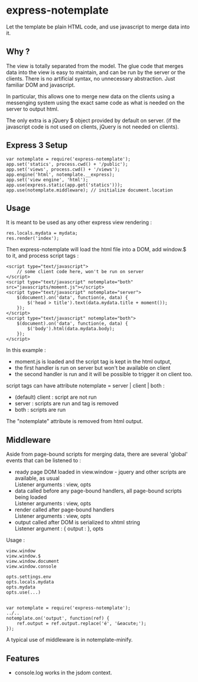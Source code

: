 express-notemplate
==================

Let the template be plain HTML code, and use javascript to merge data into it.

Why ?
-----

The view is totally separated from the model.
The glue code that merges data into the view is easy to maintain, and can be run by the server or the clients.
There is no artificial syntax, no unnecessary abstraction.
Just familiar DOM and javascript.

In particular, this allows one to merge new data on the clients using a messenging system using the exact same code
as what is needed on the server to output html.

The only extra is a jQuery $ object provided by default on server.
(if the javascript code is not used on clients, jQuery is not needed on clients).


Express 3 Setup
---------------

	var notemplate = require('express-notemplate');
	app.set('statics', process.cwd() + '/public');
	app.set('views', process.cwd() + '/views');
	app.engine('html', notemplate.__express);
	app.set('view engine', 'html');
	app.use(express.static(app.get('statics')));
	app.use(notemplate.middleware); // initialize document.location

Usage
-----

It is meant to be used as any other express view rendering :

	res.locals.mydata = mydata;
	res.render('index');

Then express-notemplate will load the html file into a DOM, add window.$ to it, and process script tags :

	<script type="text/javascript">
		// some client code here, won't be run on server
	</script>
	<script type="text/javascript" notemplate="both" src="javascripts/moment.js"></script>
	<script type="text/javascript" notemplate="server">
		$(document).on('data', function(e, data) {
			$('head > title').text(data.mydata.title + moment());
		});
	</script>
	<script type="text/javascript" notemplate="both">
		$(document).on('data', function(e, data) {
			$('body').html(data.mydata.body);
		});
	</script>


In this example :

* moment.js is loaded and the script tag is kept in the html output,
* the first handler is run on server but won't be available on client
* the second handler is run and it will be possible to trigger it on client too.

script tags can have attribute notemplate = server | client | both :

* (default) client : script are not run
* server : scripts are run and tag is removed
* both : scripts are run

The "notemplate" attribute is removed from html output.


Middleware
----------

Aside from page-bound scripts for merging data, there are several 'global'
events that can be listened to :

* ready
	page DOM loaded in view.window - jquery and other scripts are available, as usual  
	Listener arguments : view, opts
* data
  called before any page-bound handlers, all page-bound scripts being loaded  
	Listener arguments : view, opts  
* render
	called after page-bound handlers  
	Listener arguments : view, opts
* output
	called after DOM is serialized to xhtml string  
	Listener argument : { output : <str> }, opts


Usage :

	view.window
	view.window.$
	view.window.document
	view.window.console

	opts.settings.env
	opts.locals.mydata
	opts.mydata
	opts.use(...)
		

	var notemplate = require('express-notemplate');
	../..
	notemplate.on('output', function(ref) {
		ref.output = ref.output.replace('é', '&eacute;');
	});

A typical use of middleware is in notemplate-minify.


Features
--------

* console.log works in the jsdom context.
